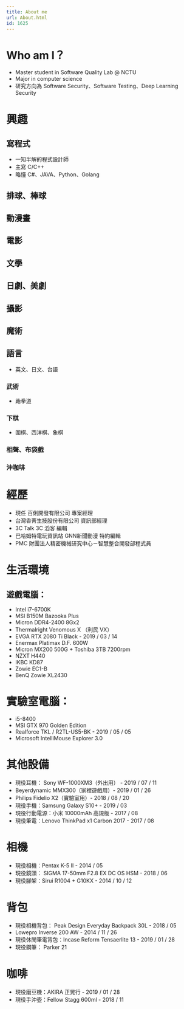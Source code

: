 ```yaml
---
title: About me
url: About.html
id: 1625
---
```


# Who am I？
- Master student in Software Quality Lab @ NCTU
- Major in computer science
- 研究方向為 Software Security、Software Testing、Deep Learning Security

# 興趣

## 寫程式 
- 一知半解的程式設計師
- 主寫 C/C++ 
- 略懂 C#、JAVA、Python、Golang
    
## 排球、棒球

## 動漫畫
## 電影
## 文學
## 日劇、美劇
## 攝影
## 魔術
## 語言
- 英文、日文、台語 

### 武術
- 跆拳道

### 下棋
- 圍棋、西洋棋、象棋

### 相聲、布袋戲

### 沖咖啡  

# 經歷

- 現任 百俐開發有限公司 專案經理 
- 台灣香菁生技股份有限公司 資訊部經理
- 3C Talk 3C 滔客 編輯 
- 巴哈姆特電玩資訊站 GNN新聞動漫 特約編輯 
- PMC 財團法人精密機械研究中心－智慧整合開發部程式員  

# 生活環境
## 遊戲電腦： 
- Intel i7-6700K 
- MSI B150M Bazooka Plus 
- Micron DDR4-2400 8Gx2 
- Thermalright Venomous X （利民 VX） 
- EVGA RTX 2080 Ti Black \- 2019 / 03 / 14 
- Enermax Platimax D.F. 600W 
- Micron MX200 500G + Toshiba 3TB 7200rpm 
- NZXT H440
- IKBC KD87 
- Zowie EC1-B 
- BenQ Zowie XL2430  

# 實驗室電腦： 
- i5-8400 
- MSI GTX 970 Golden Edition 
- Realforce TKL / R2TL-US5-BK \- 2019 / 05 / 05 
- Microsoft IntelliMouse Explorer 3.0   

# 其他設備
- 現役耳機： Sony WF-1000XM3（外出用） \- 2019 / 07 / 11 
- Beyerdynamic MMX300（家裡遊戲用）\- 2019 / 01 / 26 
- Philips Fidelio X2（實驗室用）\- 2018 / 08 / 20 
- 現役手機：Samsung Galaxy S10+ \- 2019 / 03 
- 現役行動電源：小米 10000mAh 高規版 \- 2017 / 08 
- 現役筆電：Lenovo ThinkPad x1 Carbon 2017 \- 2017 / 08 

# 相機
- 現役相機：Pentax K-5 II \- 2014 / 05 
- 現役鏡頭： SIGMA 17-50mm F2.8 EX DC OS HSM \- 2018 / 06 
- 現役腳架：Sirui R1004 + G10KX \- 2014 / 10 / 12 

# 背包
- 現役相機背包： Peak Design Everyday Backpack 30L \- 2018 / 05 
- Lowepro Inverse 200 AW \- 2014 / 11 / 26 
- 現役休閒筆電背包：Incase Reform Tensaerlite 13 \- 2019 / 01 / 28 
- 現役鋼筆： Parker 21 

# 咖啡
- 現役磨豆機：AKIRA 正晃行 \- 2019 / 01 / 28 
- 現役手沖壺：Fellow Stagg 600ml \- 2018 / 11